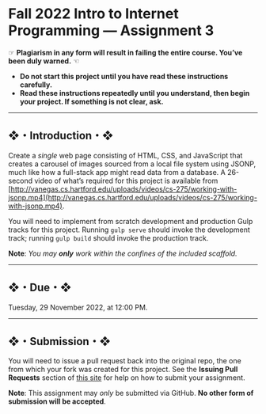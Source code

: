 # Fall 2022 Intro to Internet Programming — Assignment 3

☞ **Plagiarism in any form will result in failing the entire course. You’ve been duly warned.** ☜
* **Do not start this project until you have read these instructions carefully.**
* **Read these instructions repeatedly until you understand, then begin your project. If something is not clear, ask.**

---

## ❖・Introduction・❖
Create a *single* web page consisting of HTML, CSS, and JavaScript that creates a carousel of images sourced from a local file system using JSONP, much like how a full-stack app might read data from a database. A 26-second video of what’s required for this project is available from [http://vanegas.cs.hartford.edu/uploads/videos/cs-275/working-with-jsonp.mp4](http://vanegas.cs.hartford.edu/uploads/videos/cs-275/working-with-jsonp.mp4).

You will need to implement from scratch development and production Gulp tracks for this project. Running `gulp serve` should invoke the development track; running `gulp build` should invoke the production track.

**Note**: _You may **only** work within the confines of the included scaffold._

---

## ❖・Due・❖
Tuesday, 29 November 2022, at 12:00 PM.

---

## ❖・Submission・❖
You will need to issue a pull request back into the original repo, the one from which your fork was created for this project. See the **Issuing Pull Requests** section of [this site](http://code-warrior.github.io/tutorials/git/github/index.html) for help on how to submit your assignment.

**Note**: This assignment may *only* be submitted via GitHub. **No other form of submission will be accepted**.
